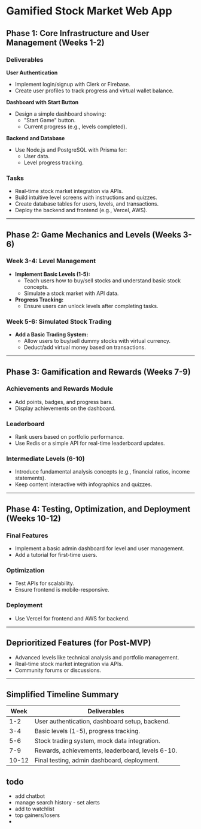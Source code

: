 # Gamified Stock Market Web App

## Phase 1: Core Infrastructure and User Management (Weeks 1-2)

### Deliverables
**User Authentication**
- Implement login/signup with Clerk or Firebase.
- Create user profiles to track progress and virtual wallet balance.

**Dashboard with Start Button**
- Design a simple dashboard showing:
  - "Start Game" button.
  - Current progress (e.g., levels completed).

**Backend and Database**
- Use Node.js and PostgreSQL with Prisma for:
  - User data.
  - Level progress tracking.

### Tasks
- Real-time stock market integration via APIs.
- Build intuitive level screens with instructions and quizzes.
- Create database tables for users, levels, and transactions.
- Deploy the backend and frontend (e.g., Vercel, AWS).

---

## Phase 2: Game Mechanics and Levels (Weeks 3-6)

### Week 3-4: Level Management
- **Implement Basic Levels (1-5):**
  - Teach users how to buy/sell stocks and understand basic stock concepts.
  - Simulate a stock market with API data.
- **Progress Tracking:**
  - Ensure users can unlock levels after completing tasks.

### Week 5-6: Simulated Stock Trading
- **Add a Basic Trading System:**
  - Allow users to buy/sell dummy stocks with virtual currency.
  - Deduct/add virtual money based on transactions.

---

## Phase 3: Gamification and Rewards (Weeks 7-9)

### Achievements and Rewards Module
- Add points, badges, and progress bars.
- Display achievements on the dashboard.

### Leaderboard
- Rank users based on portfolio performance.
- Use Redis or a simple API for real-time leaderboard updates.

### Intermediate Levels (6-10)
- Introduce fundamental analysis concepts (e.g., financial ratios, income statements).
- Keep content interactive with infographics and quizzes.

---

## Phase 4: Testing, Optimization, and Deployment (Weeks 10-12)

### Final Features
- Implement a basic admin dashboard for level and user management.
- Add a tutorial for first-time users.

### Optimization
- Test APIs for scalability.
- Ensure frontend is mobile-responsive.

### Deployment
- Use Vercel for frontend and AWS for backend.

---

## Deprioritized Features (for Post-MVP)
- Advanced levels like technical analysis and portfolio management.
- Real-time stock market integration via APIs.
- Community forums or discussions.

---

## Simplified Timeline Summary

| **Week** | **Deliverables**                                 |
|----------|--------------------------------------------------|
| 1-2      | User authentication, dashboard setup, backend.   |
| 3-4      | Basic levels (1-5), progress tracking.           |
| 5-6      | Stock trading system, mock data integration.     |
| 7-9      | Rewards, achievements, leaderboard, levels 6-10. |
| 10-12    | Final testing, admin dashboard, deployment.      |



## todo
- add chatbot
- manage search history - set alerts
- add to watchlist
- top gainers/losers
- 